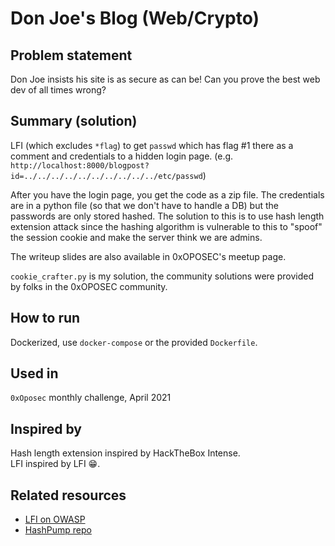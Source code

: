 # Don Joe's Blog (Web/Crypto)

## Problem statement

Don Joe insists his site is as secure as can be! Can you prove the best web dev of all times wrong?

## Summary (solution)

LFI (which excludes `*flag`) to get `passwd` which has flag #1 there as a comment and credentials to a hidden login page. (e.g. `http://localhost:8000/blogpost?id=../../../../../../../../../../etc/passwd`)

After you have the login page, you get the code as a zip file. The credentials are in a python file (so that we don't have to handle a DB) but the passwords are only stored hashed.
The solution to this is to use hash length extension attack since the hashing algorithm is vulnerable to this to "spoof" the session cookie and make the server think we are admins.

The writeup slides are also available in 0xOPOSEC's meetup page.

`cookie_crafter.py` is my solution, the community solutions were provided by folks in the 0xOPOSEC community.

## How to run

Dockerized, use `docker-compose` or the provided `Dockerfile`.

## Used in

`0xOposec` monthly challenge, April 2021

## Inspired by

Hash length extension inspired by HackTheBox Intense.  
LFI inspired by LFI :grin:.

## Related resources

* [LFI on OWASP](https://owasp.org/www-project-web-security-testing-guide/v41/4-Web_Application_Security_Testing/07-Input_Validation_Testing/11.1-Testing_for_Local_File_Inclusion)
* [HashPump repo](https://github.com/bwall/HashPump)
